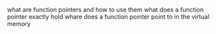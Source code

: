 what are function pointers and how to use them
what does a function pointer exactly hold
whare does a function pointer point to in the virtual memory
